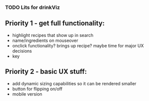 ### TODO Lits for drinkViz

## Priority 1 - get full functionality:
- highlight recipes that show up in search
- name/ingredients on mouseover
- onclick functionality? brings up recipe? maybe time for major UX decisions
- key

## Priority 2 - basic UX stuff:
- add dynamic sizing capabilities so it can be rendered smaller
- button for flipping on/off
- mobile version
